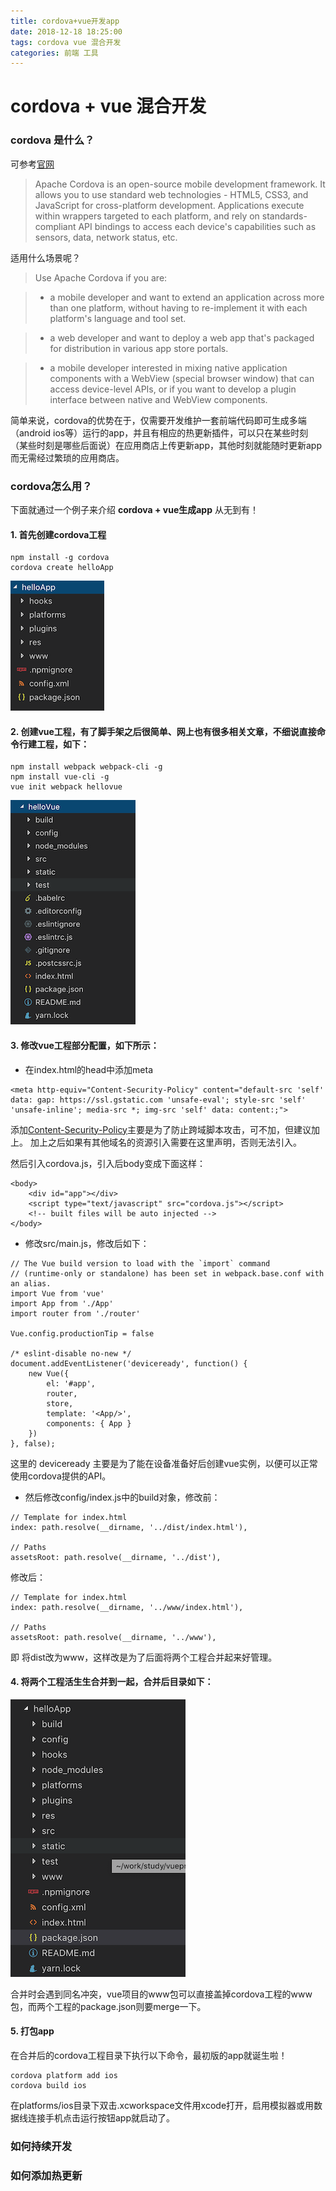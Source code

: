 ```yaml
---
title: cordova+vue开发app
date: 2018-12-18 18:25:00
tags: cordova vue 混合开发
categories: 前端 工具
---
```


# cordova + vue 混合开发

### cordova 是什么？
可参考[官网](https://cordova.apache.org)
>Apache Cordova is an open-source mobile development framework. It allows you to use standard web technologies - HTML5, CSS3, and JavaScript for cross-platform development. Applications execute within wrappers targeted to each platform, and rely on standards-compliant API bindings to access each device's capabilities such as sensors, data, network status, etc.

适用什么场景呢？
>Use Apache Cordova if you are:

>* a mobile developer and want to extend an application across more than one platform, without having to re-implement it with each platform's language and tool set.

>* a web developer and want to deploy a web app that's packaged for distribution in various app store portals.

>* a mobile developer interested in mixing native application components with a WebView (special browser window) that can access device-level APIs, or if you want to develop a plugin interface between native and WebView components.

简单来说，cordova的优势在于，仅需要开发维护一套前端代码即可生成多端（android ios等）运行的app，并且有相应的热更新插件，可以只在某些时刻（某些时刻是哪些后面说）在应用商店上传更新app，其他时刻就能随时更新app而无需经过繁琐的应用商店。

### cordova怎么用？

下面就通过一个例子来介绍 **cordova + vue生成app** 从无到有！

#### 1. 首先创建cordova工程
```
npm install -g cordova
cordova create helloApp
```
![cordova工程目录](../img/helloCordova.png)
#### 2. 创建vue工程，有了脚手架之后很简单、网上也有很多相关文章，不细说直接命令行建工程，如下：
```
npm install webpack webpack-cli -g
npm install vue-cli -g
vue init webpack hellovue
```
![vue工程目录](../img/helloVue.png)
#### 3. 修改vue工程部分配置，如下所示：
* 在index.html的head中添加meta

```
<meta http-equiv="Content-Security-Policy" content="default-src 'self' data: gap: https://ssl.gstatic.com 'unsafe-eval'; style-src 'self' 'unsafe-inline'; media-src *; img-src 'self' data: content:;">
```
添加[Content-Security-Policy](https://developer.mozilla.org/en-US/docs/Web/HTTP/Headers/Content-Security-Policy)主要是为了防止跨域脚本攻击，可不加，但建议加上。
加上之后如果有其他域名的资源引入需要在这里声明，否则无法引入。

然后引入cordova.js，引入后body变成下面这样：

```
<body>
    <div id="app"></div>
    <script type="text/javascript" src="cordova.js"></script>
    <!-- built files will be auto injected -->
</body>
```

* 修改src/main.js，修改后如下：

```
// The Vue build version to load with the `import` command
// (runtime-only or standalone) has been set in webpack.base.conf with an alias.
import Vue from 'vue'
import App from './App'
import router from './router'

Vue.config.productionTip = false

/* eslint-disable no-new */
document.addEventListener('deviceready', function() {
  	new Vue({
		el: '#app',
		router,
		store,
		template: '<App/>',
		components: { App }
  	})
}, false);
```
这里的 deviceready 主要是为了能在设备准备好后创建vue实例，以便可以正常使用cordova提供的API。

* 然后修改config/index.js中的build对象，修改前：

```
// Template for index.html
index: path.resolve(__dirname, '../dist/index.html'),

// Paths
assetsRoot: path.resolve(__dirname, '../dist'),
```
修改后：

```
// Template for index.html
index: path.resolve(__dirname, '../www/index.html'),

// Paths
assetsRoot: path.resolve(__dirname, '../www'),
```
即 将dist改为www，这样改是为了后面将两个工程合并起来好管理。

#### 4. 将两个工程活生生合并到一起，合并后目录如下：
![合并后工程目录](../img/helloApp.png)

合并时会遇到同名冲突，vue项目的www包可以直接盖掉cordova工程的www包，而两个工程的package.json则要merge一下。

#### 5. 打包app
在合并后的cordova工程目录下执行以下命令，最初版的app就诞生啦！

```
cordova platform add ios
cordova build ios
```
在platforms/ios目录下双击.xcworkspace文件用xcode打开，启用模拟器或用数据线连接手机点击运行按钮app就启动了。

### 如何持续开发

### 如何添加热更新

